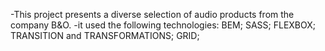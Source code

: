 -This project presents a diverse selection of audio products from the company B&O.
-it used the following technologies:
  BEM;
  SASS;
  FLEXBOX;
  TRANSITION and TRANSFORMATIONS;
  GRID;

